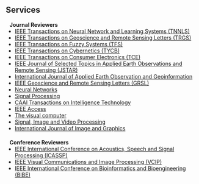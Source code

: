 ## Services


<h4 style="margin:0 10px 0;">Journal Reviewers</h4>

<ul style="margin:0 0 20px;">
  <li><a href="https://www.computer.org/csdl/journal/tp"><autocolor>IEEE Transactions on Neural Network and Learning Systems (TNNLS)</autocolor></a></li>
  <li><a href="https://www.springer.com/journal/11263"><autocolor>IEEE Transactions on Geoscience and Remote Sensing Letters (TRGS)</autocolor></a></li>
  <li><a href="https://www.springer.com/journal/11263"><autocolor>IEEE Transactions on Fuzzy Systems (TFS)</autocolor></a></li>
  <li><a href="https://www.springer.com/journal/11263"><autocolor>IEEE Transactions on Cybernetics (TYCB)</autocolor></a></li>
  <li><a href="https://www.springer.com/journal/11263"><autocolor>IEEE Transactions on Consumer Electronics (TCE)</autocolor></a></li>
  <li><a href="https://www.springer.com/journal/11263"><autocolor>IEEE Journal of Selected Topics in Applied Earth Observations and Remote Sensing (JSTAR)</autocolor></a></li>
  <li><a href="https://www.springer.com/journal/11263"><autocolor>International Journal of Applied Earth Observation and Geoinformation</autocolor></a></li>
  <li><a href="https://www.springer.com/journal/11263"><autocolor>IEEE Geoscience and Remote Sensing Letters (GRSL)</autocolor></a></li>
  <li><a href="https://www.springer.com/journal/11263"><autocolor>Neural Networks</autocolor></a></li>
  <li><a href="https://www.springer.com/journal/11263"><autocolor>Signal Processing</autocolor></a></li>
  <li><a href="https://www.springer.com/journal/11263"><autocolor>CAAI Transactions on Intelligence Technology</autocolor></a></li>
  <li><a href="https://www.springer.com/journal/11263"><autocolor>IEEE Access</autocolor></a></li>
  <li><a href="https://www.springer.com/journal/11263"><autocolor>The visual computer</autocolor></a></li>
  <li><a href="https://www.springer.com/journal/11263"><autocolor>Signal, Image and Video Processing</autocolor></a></li>
  <li><a href="https://www.springer.com/journal/11263"><autocolor>International Journal of Image and Graphics</autocolor></a></li>
</ul>


<h4 style="margin:0 10px 0;">Conference Reviewers</h4>

<ul style="margin:0 0 20px;">
  <li><a href="https://www.computer.org/csdl/journal/tp"><autocolor>IEEE International Conference on Acoustics, Speech and Signal Processing (ICASSP)</autocolor></a></li>
  <li><a href="https://www.computer.org/csdl/journal/tp"><autocolor>IEEE Visual Communications and Image Processing (VCIP)</autocolor></a></li>
  <li><a href="https://www.computer.org/csdl/journal/tp"><autocolor>IEEE International Conference on Bioinformatics and Bioengineering (BIBE)</autocolor></a></li>
</ul>
